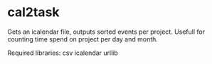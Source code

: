 cal2task
========

Gets an icalendar file, outputs sorted events per project. Usefull for counting time spend on project per day and month.

Required libraries:
csv
icalendar
urllib
